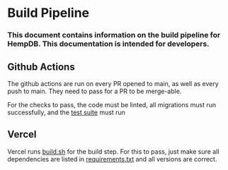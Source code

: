 # Build Pipeline

### This document contains information on the build pipeline for HempDB. This documentation is intended for developers.

## Github Actions

The github actions are run on every PR opened to main, as well as every push to main. They need to pass for a PR to be merge-able. 

For the checks to pass, the code must be linted, all migrations must run successfully, and the [test suite](https://github.com/cmciosu/hemp-db/blob/main/helloworld/tests.py) must run

## Vercel

Vercel runs [build.sh](https://github.com/cmciosu/hemp-db/blob/main/build.sh) for the build step. For this to pass, just make sure all dependencies are listed in [requirements.txt](https://github.com/cmciosu/hemp-db/blob/main/requirements.txt) and all versions are correct.
